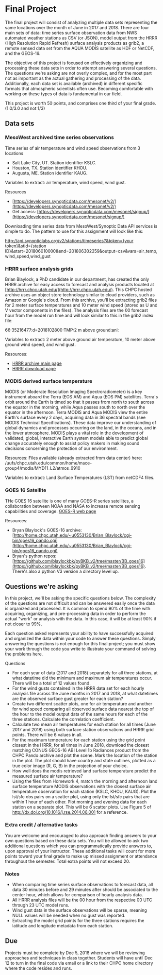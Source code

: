 # Final Project

The final project will consist of analyzing multiple data sets representing the same locations over the month of June in 2017 and 2018. There are four main sets of data: time series surface observation data from NWS automated weather stations as CSV (or JSON), model output from the HRRR (High Resolution Rapid Refresh) surface analysis products as grib2, a remote sensed data set from the AQUA MODIS satellite as HDF or NetCDF, and the GEOS-16. 

The objective of this project is focused on effectively organizing and processing these data sets in order to attempt answering several questions. The questions we're asking are not overly complex, and for the most part not as important as the actual gathering and processing of the data. Additionally, each data set is available (archived) in different specific formats that atmospheric scientists often use. Becoming comfortable with working on these types of data is fundamental in our field. 

This project is worth 50 points, and comprises one third of your final grade. (1.0/3.0 and not 1/3)

## Data sets
### MesoWest archived time series observations 

Time series of air temperature and wind speed observations from 3 locations
- Salt Lake City, UT. Station identifier KSLC.
- Houston, TX. Station identifier KHOU.
- Augusta, ME. Station identifier KAUG.

Variables to extract: air temperature, wind speed, wind gust.

Resources
- [https://developers.synopticdata.com/mesonet/v2/](https://developers.synopticdata.com/mesonet/v2/)
- Get access: [https://developers.synopticdata.com/mesonet/signup/](https://developers.synopticdata.com/mesonet/signup/)

Downloading time series data from MesoWest/Synoptic Data API services is simple to do. The pattern to use for this assignment will look like this:

http://api.synopticlabs.org/v2/stations/timeseries?&token={your token}&stid={station ID}&start=201806010000&end=201806302359&output=csv&vars=air_temp,wind_speed,wind_gust

### HRRR surface analysis grids
Brian Blaylock, a PhD candidate in our department, has created the only HRRR archive for easy access to forecast and analysis products located at [http://hrrr.chpc.utah.edu/](http://hrrr.chpc.utah.edu/). This CHPC hosted archive uses an object store technology similar to cloud providers, such as Amazon or Google's cloud. From this archive, you'll be extracting grib2 files for 2 meter surface temperatures and 10 meter wind speed (stored as U and V vector components in the files). The analysis files are the 00 forecast hour from the model run time and will look similar to this in the grib2 index file:

66:35216477:d=2018102800:TMP:2 m above ground:anl:

Variables to extract: 2 meter above ground air temperature, 10 meter above ground wind speed, and wind gust.

Resources:
- [HRRR archive main page](http://hrrr.chpc.utah.edu/)
- [HRRR download page](http://home.chpc.utah.edu/~u0553130/Brian_Blaylock/cgi-bin/hrrr_download.cgi)

### MODIS derived surface temperature
MODIS (or Moderate Resolution Imaging Spectroradiometer) is a key instrument aboard the Terra (EOS AM) and Aqua (EOS PM) satellites. Terra's orbit around the Earth is timed so that it passes from north to south across the equator in the morning, while Aqua passes south to north over the equator in the afternoon. Terra MODIS and Aqua MODIS view the entire Earth's surface every 2 days, acquiring data in 36 spectral bands (see MODIS Technical Specifications). These data improve our understanding of global dynamics and processes occurring on the land, in the oceans, and in the lower atmosphere. MODIS plays a vital role in the development of validated, global, interactive Earth system models able to predict global change accurately enough to assist policy makers in making sound decisions concerning the protection of our environment.

Resources: Files available (already extracted from data center) here: /uufs/chpc.utah.edu/common/home/mace-group4/modis/MYD11_L2/atmos_6910

Variables to extract: Land Surface Temperatures (LST) from netCDF4 files.

### GOES 16 Satellite 
THe GOES 16 satellite is one of many GOES-R series satellites, a collaboration between NOAA and NASA to increase remote sensing capabilities and coverage. [GOES-R web page](https://www.goes-r.gov/)

Resources:
- Bryan Blaylock's GOES-16 archive: [http://home.chpc.utah.edu/~u0553130/Brian_Blaylock/cgi-bin/goes16_pando.cgi](http://home.chpc.utah.edu/~u0553130/Brian_Blaylock/cgi-bin/goes16_pando.cgi)
- Bryan's python repos: [https://github.com/blaylockbk/pyBKB_v2/tree/master/BB_goes16](https://github.com/blaylockbk/pyBKB_v2/tree/master/BB_goes16). There's also a python V3 version a directory level up.

## Questions we're asking
In this project, we'll be asking the specific questions below. The complexity of the questions are not difficult and can be answered easily once the data is organized and processed. It is common to spend 90% of the time with acquiring, organizing, and pre-processing data in order to perform the actual "work" or analysis with the data. In this case, it will be at least 90% if not closer to 99%. 

Each question asked represents your ability to have successfully acquired and organized the data within your code to answer these questions. Simply answering the questions is not enough for this final project; you must show your work through the code you write to illustrate your command of solving the problems here.


Questions
- For each year of data (2017 and 2018) separately for all three stations, at what datetime did the minimum and maximum air temperatures occur. There will be a total of 12 values found.
- For the wind gusts contained in the HRRR data set for each hourly analysis file across the June months in 2017 and 2018, at what datetimes are the observed surface gust greater for each station?
- Create two different scatter plots, one for air temperature and another for wind speed comparing all observed surface data nearest the top of the hour to the model output data of the same hours for each of the three stations. Calculate the correlation coefficient. 
- Calculate two mean air temperatures for each station for all times (June 2017 and 2018) using both surface station observations and HRRR grid points. There will be 6 values in all.
- For the maximum temperature for each station using the grid point closest in the HRRR, for all times in June 2018, download the closest matching CONUS GEOS-16 ABI Level 1b Radiances product from the CHPC Pando archive and plot the scene. Mark the location of the station in the plot. The plot should have country and state outlines, plotted as a true color image (R, G, B) in the projection of your choice.
- How well does the modis retrieved land surface temperature predict the measured surface air temperature?
- Using the files from Homework 4, match the morning and afternoon land surface temperature MODIS observations with the closest surface air temperature observation for each station (KSLC, KHOU, KAUG).  Plot the lst/sfc obs pairs on a scatter plot, using only the lst/sfc pairs that are within 1 hour of each other.  Plot morning and evening data for each station on a separate plot.  This will be 6 scatter plots. Use Figure 5 of http://dx.doi.org/10.1016/j.rse.2014.06.001  for a reference.


### Extra credit / alternative tasks
You are welcome and encouraged to also approach finding answers to your own questions based on these data sets. You will be allowed to ask two additional questions which you can programmatically provide answers to, upon approval of your instructor. These additional tasks will count for more points toward your final grade to make up missed assignment or attendance throughout the semester. Total extra points will not exceed 20.

### Notes
- When comparing time series surface observations to forecast data, all data 30 minutes before and 29 minutes after should be associated to the center hour, which allows for comparison of hourly analysis data.
- All HRRR analysis files will be the 00 hour from the respective 00 UTC through 23 UTC model runs. 
- Wind gust data in the surface observations will be sparse, meaning NULL values will be needed when no gust was reported.
- Extracting the model grid points for the three stations requires the latitude and longitude metadata from each station.

## Due
Projects must be complete by Dec 5, 2018 where we will be reviewing approaches and techniques in class together. Students will have until Dec 12 to turn in the final code via email or a link to their CHPC home directory where the code resides and runs.
